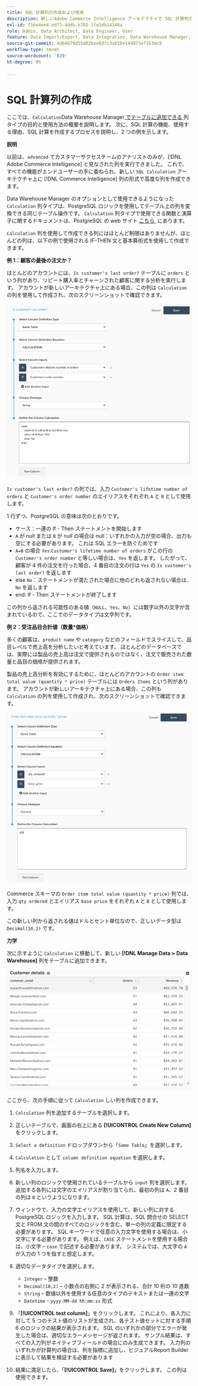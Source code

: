 ```yaml
---
title: SQL 計算列の作成および使用
description: 新しいAdobe Commerce Intelligence アーキテクチャで SQL 計算列の形式で詳細列を作成する方法を説明します。
exl-id: f16e4ee4-ed73-4ddb-b701-1fe3db14346a
role: Admin, Data Architect, Data Engineer, User
feature: Data Import/Export, Data Integration, Data Warehouse Manager, SQL Report Builder, Commerce Tables
source-git-commit: 4d04b79d55d02bee6dfc3a810e144073e7353ec0
workflow-type: tm+mt
source-wordcount: '839'
ht-degree: 0%

---
```


# SQL 計算列の作成

ここでは、`Calculation`Data Warehouse Manager[&#x200B; でテーブルに追加できる &#x200B;](../data-warehouse-mgr/tour-dwm.md) 列タイプの目的と使用方法の概要を説明します。 次に、SQL 計算の機能、使用する理由、SQL 計算を作成するプロセスを説明し、2 つの例を示します。

**説明**

以前は、`advanced` でカスタマーサクセスチームのアナリストのみが、[!DNL Adobe Commerce Intelligence] と見なされた列を実行できました。 これで、すべての機能がエンドユーザーの手に委ねられ、新しい `SQL Calculation` アーキテクチャ上に [!DNL Commerce Intelligence] 列の形式で高度な列を作成できます。

Data Warehouse Manager のオプションとして使用できるようになった `Calculation` 列タイプは、PostgreSQL ロジックを使用してテーブル上の列を変換できる同じテーブル操作です。 `Calculation` 列タイプで使用できる関数と演算子に関するドキュメントは、PostgreSQL の web サイト [&#x200B; こちら &#x200B;](https://www.postgresql.org/docs/9.6/functions.html) にあります。

`Calculation` 列を使用して作成できる列にはほとんど制限はありませんが、ほとんどの列は、以下の例で使用される IF-THEN 文と基本算術式を使用して作成できます。

**例 1：顧客の最後の注文か？**

ほとんどのアカウントには、`Is customer's last order?` テーブルに `orders` という列があり、リピート購入率とチャーンされた顧客に関する分析を実行します。 アカウントが新しいアーキテクチャ上にある場合、この列は `Calculation` の列を使用して作成され、次のスクリーンショットで確認できます。

![&#x200B; 顧客の最後の注文を識別するための SQL 計算列の定義 &#x200B;](../../assets/Is_customer_s_last_order.png)

`Is customer's last order?` の列では、入力 `Customer's lifetime number of orders` と `Customer's order number` のエイリアスをそれぞれ `A` と `B` として使用します。

1 行ずつ、PostgreSQL の意味は次のとおりです。

* ケース：一連の If - Then ステートメントを開始します
* `A` が null または `B` が null の場合は null：いずれかの入力が空の場合、出力も空にする必要があります。 これは SQL エラーを防ぐためです
* `A=B` の場合 `Yes`:`Customer's lifetime number of orders` がこの行の `Customer's order number` と等しい場合は、`Yes` を返します。 したがって、顧客が 4 件の注文を行った場合、4 番目の注文の行は `Yes` の `Is customer's last order?` を返します
* else `No`：ステートメントが満たされた場合に他のどれも返されない場合は、`No` を返します
* end: If - Then ステートメントが終了します

この列から返される可能性のある値（`NULL`、`Yes`、`No`）には数字以外の文字が含まれているので、ここでのデータタイプは文字列です。

**例 2：受注品目合計値（数量*価格）**

多くの顧客は、`product name` や `category` などのフィールドでスライスして、品目レベルで売上高を分析したいと考えています。 ほとんどのデータベースでは、実際には製品の売上高は注文で提供されるのではなく、注文で販売された数量と品目の価格が提供されます。

製品の売上高分析を有効にするために、ほとんどのアカウントの `Order item total value (quantity * price)` テーブルには `Orders Items` という列があります。 アカウントが新しいアーキテクチャ上にある場合、この列も `Calculation` の列を使用して作成され、次のスクリーンショットで確認できます。

![&#x200B; 注文品目の合計値の SQL 計算列の定義 &#x200B;](../../assets/Order_item_total_value.png)

Commerce スキーマの `Order item total value (quantity * price)` 列では、入力 `qty ordered` とエイリアス `base price` をそれぞれ `A` と `B` として使用します。

この新しい列から返される値はドルとセント単位なので、正しいデータ型は `Decimal(10,2)` です。

**力学**

次に示すように `Calculation` に移動して、新しい **[!DNL Manage Data > Data Warehouse]** 列をテーブルに追加できます。

![&#x200B; 計算列の結果を表示するテーブル表示 &#x200B;](../../assets/blobid2.png)

ここから、次の手順に従って `Calculation` しい列を作成できます。

1. `Calculation` 列を追加するテーブルを選択します。
1. 正しいテーブルで、画面の右上にある **[!UICONTROL Create New Column]** をクリックします。
1. `Select a definition` ドロップダウンから「`Same Table`」を選択します。
1. `Calculation` として `column definition equation` を選択します。
1. 列名を入力します。
1. 新しい列のロジックで使用されているテーブルから `input` 列を選択します。 追加する各列には文字のエイリアスが割り当てられ、最初の列は `A`、2 番目の列は `B` というようになります。
1. ウィンドウで、入力の文字エイリアスを使用して、新しい列に対する PostgreSQL ロジックを入力します。 SQL 計算は、SQL 問合せの SELECT 文と FROM 文の間のすべてのロジックを含む、単一の列の定義に限定する必要があります。 SQL キーワードで任意の入力文字を使用する場合は、小文字にする必要があります。 例えば、`CASE` ステートメントを使用する場合は、小文字 – `case` で記述する必要があります。 システムでは、大文字の `A` が入力の 1 つを指すと想定します。
1. 適切なデータタイプを選択します。
   * `Integer` – 整数
   * `Decimal(10,2)` – 小数点の右側に 2 が表示される、合計 10 桁の 10 進数
   * `String` – 数値以外を使用する任意のタイプのテキストまたは一連の文字
   * `Datetime` - `yyyy-MM-dd hh:mm:ss` 形式

1. 「**[!UICONTROL test column]**」をクリックします。 これにより、各入力に対して 5 つのテスト値のリストが生成され、各テスト値セットに対する手順 6 のロジックの結果が表示されます。 SQL のいずれかの部分でエラーが発生した場合は、適切なエラーメッセージが返されます。 サンプル結果は、すべての入力列がネイティブフィールドの場合にのみ生成できます。 入力列のいずれかが計算列の場合は、列を指標に追加し、ビジュアルReport Builderに表示して結果を検証する必要があります

1. 結果に満足したら、「**[!UICONTROL Save]**」をクリックします。 この列は使用できます。
